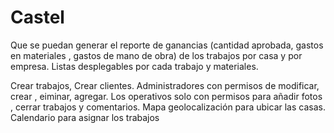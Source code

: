 # Castel

Que se puedan generar el reporte de ganancias (cantidad aprobada, gastos en materiales , gastos de mano de obra)
de los trabajos por casa y por empresa.
Listas desplegables por cada trabajo y materiales.

Crear trabajos, Crear clientes.
Administradores con permisos de modificar, crear , eiminar, agregar.
Los operativos solo con permisos para añadir fotos , cerrar trabajos y comentarios.
Mapa geolocalización para ubicar las casas.
Calendario para asignar los trabajos
